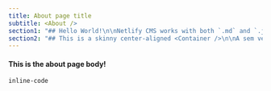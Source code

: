 ```yaml
---
title: About page title
subtitle: <About />
section1: "## Hello World!\n\nNetlify CMS works with both `.md` and `.json`.\n"
section2: "## This is a skinny center-aligned <Container />\n\nA sem vel nec sodales mi vivamus senectus sed potenti a parturient nascetur tincidunt nisi pulvinar rhoncus a. Risus imperdiet taciti suspendisse facilisi a per metus cubilia varius a nostra adipiscing amet ultrices quisque ac mi a. Dictumst a ultrices mi a dignissim ad fermentum eget a nam et a blandit scelerisque. Taciti lorem tempor quam vestibulum dis habitasse vestibulum diam vel est ut proin dis auctor. Suscipit scelerisque orci magna interdum vel bibendum duis netus a consectetur dui magnis ac aliquet sem posuere tincidunt vestibulum."
---
```

#### This is the about page body!

`inline-code`
